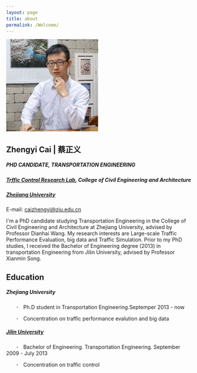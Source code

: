 ```yaml
---
layout: page
title: about
permalink: /Welcome/
---
```


<img width="250" height="250" src="/images/IMG.JPG"/>

## Zhengyi Cai | 蔡正义
##### PHD CANDIDATE,  TRANSPORTATION ENGINEERING
##### [Trffic Control Research Lab](http://tcrl.zju.edu.cn/), College of Civil Engineering and Architecture
##### [Zhejiang University](http://www.zju.edu.cn/)

E-mail: caizhengyi@zju.edu.cn 

I'm a PhD candidate studying  Transportation Engineering in the College of Civil Engineering and Architecture at Zhejiang University, advised by Professor Dianhai Wang. My research interests are Large-scale Traffic Performance Evaluation, big data and Traffic Simulation. 
Prior to my PhD studies, I received the Bachelor of Engineering degree (2013) in transportation Engineering from Jilin University, advised by Professor Xianmin Song.

## Education

##### Zhejiang University

&emsp;&emsp;**·**&emsp;Ph.D student in Transportation Engineering.Septemper 2013 - now

&emsp;&emsp;**·**&emsp;Concentration on traffic performance evalution and big data
##### [Jilin University](http://www.jlu.edu.cn/)
&emsp;&emsp;**·**&emsp;Bachelor of Engineering. Transportation Engineering.  September 2009 - July 2013

&emsp;&emsp;**·**&emsp;Concentration on traffic control

